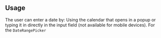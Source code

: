 ## Usage

The user can enter a date by: Using the calendar that opens in a popup or typing it in directly in the input field (not available for mobile devices). For the `DateRangePicker`